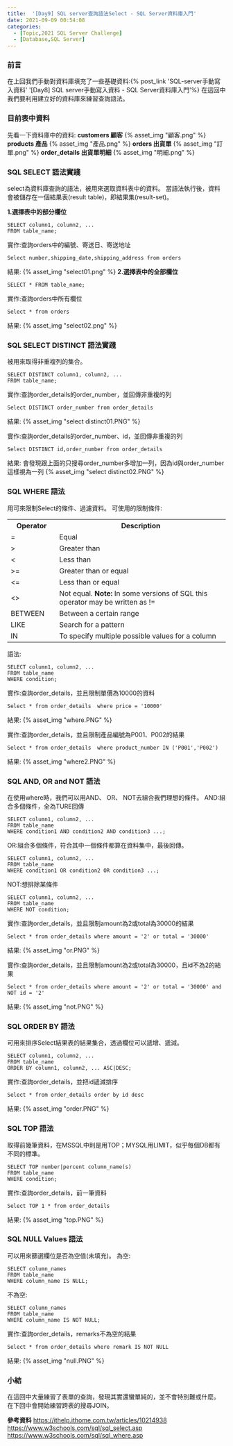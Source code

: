 ```yaml
---
title:  '[Day9] SQL server查詢語法Select - SQL Server資料庫入門'
date: 2021-09-09 00:54:08
categories:
  - [Topic,2021 SQL Server Challenge]
  - [Database,SQL Server]
---
```


### 前言
在上回我們手動對資料庫填充了一些基礎資料:{% post_link 'SQL-server手動寫入資料' '[Day8] SQL server手動寫入資料 - SQL Server資料庫入門'%}
在這回中我們要利用建立好的資料庫來練習查詢語法。

### 目前表中資料
先看一下資料庫中的資料:
**customers 顧客**
{% asset_img "顧客.png" %}
**products 產品**
{% asset_img "產品.png" %}
**orders 出貨單**
{% asset_img "訂單.png" %}
**order_details 出貨單明細**
{% asset_img "明細.png" %}

### SQL SELECT 語法實踐

select為資料庫查詢的語法，被用來選取資料表中的資料。
當語法執行後，資料會被儲存在一個結果表(result table)，即結果集(result-set)。

**1.選擇表中的部分欄位**
```
SELECT column1, column2, ...
FROM table_name; 
```
實作:查詢orders中的編號、寄送日、寄送地址
```
Select number,shipping_date,shipping_address from orders
```
結果:
{% asset_img "select01.png" %}
**2.選擇表中的全部欄位**
```
SELECT * FROM table_name; 
```
實作:查詢orders中所有欄位
```
Select * from orders
```
結果:
{% asset_img "select02.png" %}

### SQL SELECT DISTINCT 語法實踐
被用來取得非重複列的集合。
```
SELECT DISTINCT column1, column2, ...
FROM table_name; 
```
實作:查詢order_details的order_number，並回傳非重複的列
```
Select DISTINCT order_number from order_details 
```
結果:
{% asset_img "select distinct01.PNG" %}

實作:查詢order_details的order_number、id，並回傳非重複的列
```
Select DISTINCT id,order_number from order_details 
```
結果:
會發現跟上面的只搜尋order_number多增加一列，因為id與order_number這樣視為一列
{% asset_img "select distinct02.PNG" %}

### SQL WHERE 語法
用可來限制Select的條件、過濾資料。
可使用的限制條件:
<table class="ws-table-all notranslate">
  <tbody><tr>
    <th style="width:20%">Operator</th>
    <th style="width:70%">Description</th>
  </tr>
  <tr>
    <td>=</td>
    <td>Equal</td>
  </tr>
  <tr>
    <td>&gt;</td>
    <td>Greater than</td>
  </tr>
  <tr>
    <td>&lt;</td>
    <td>Less than</td>
  </tr>
  <tr>
    <td>&gt;=</td>
    <td>Greater than or equal</td>
  </tr>
  <tr>
    <td>&lt;=</td>
    <td>Less than or equal</td>
  </tr>
  <tr>
    <td>&lt;&gt;</td>
    <td>Not equal. <b>Note:</b> In some versions of SQL this operator may be written as !=</td>
  </tr>
  <tr>
    <td>BETWEEN</td>
    <td>Between a certain range</td>
  </tr>
  <tr>
    <td>LIKE</td>
    <td>Search for a pattern</td>
  </tr>
  <tr>
    <td>IN</td>
    <td>To specify multiple possible values for a column</td>
 
  </tr>
</tbody></table>

語法:

```
SELECT column1, column2, ...
FROM table_name
WHERE condition; 
```
實作:查詢order_details，並且限制單價為10000的資料
```
Select * from order_details  where price = '10000'
```
結果:
{% asset_img "where.PNG" %}

實作:查詢order_details，並且限制產品編號為P001、P002的結果

```
Select * from order_details  where product_number IN ('P001','P002')
```

結果:
{% asset_img "where2.PNG" %}

### SQL AND, OR and NOT 語法
在使用where時，我們可以用AND、 OR、 NOT去組合我們理想的條件。
AND:組合多個條件，全為TURE回傳
```
SELECT column1, column2, ...
FROM table_name
WHERE condition1 AND condition2 AND condition3 ...; 
```
OR:組合多個條件，符合其中一個條件都算在資料集中，最後回傳。
```
SELECT column1, column2, ...
FROM table_name
WHERE condition1 OR condition2 OR condition3 ...; 
```
NOT:想排除某條件
```
SELECT column1, column2, ...
FROM table_name
WHERE NOT condition; 
```

實作:查詢order_details，並且限制amount為2或total為30000的結果

```
Select * from order_details where amount = '2' or total = '30000'
```

結果:
{% asset_img "or.PNG" %}

實作:查詢order_details，並且限制amount為2或total為30000，且id不為2的結果

```
Select * from order_details where amount = '2' or total = '30000' and NOT id = '2'
```


結果:
{% asset_img "not.PNG" %}

### SQL ORDER BY 語法
可用來排序Select結果表的結果集合，透過欄位可以遞增、遞減。
```
SELECT column1, column2, ...
FROM table_name
ORDER BY column1, column2, ... ASC|DESC; 
```

實作:查詢order_details，並把id遞減排序

```
Select * from order_details order by id desc
```

結果:
{% asset_img "order.PNG" %}

### SQL TOP 語法
取得前幾筆資料，在MSSQL中則是用TOP；MYSQL用LIMIT，似乎每個DB都有不同的標準。
```
SELECT TOP number|percent column_name(s)
FROM table_name
WHERE condition; 
```
實作:查詢order_details，前一筆資料

```
Select TOP 1 * from order_details 
```

結果:
{% asset_img "top.PNG" %}

### SQL NULL Values 語法
可以用來篩選欄位是否為空值(未填充)。
為空:
```
SELECT column_names
FROM table_name
WHERE column_name IS NULL; 
```
不為空:
```
SELECT column_names
FROM table_name
WHERE column_name IS NOT NULL; 
```

實作:查詢order_details，remarks不為空的結果

```
Select * from order_details where remark IS NOT NULL
```

結果:
{% asset_img "null.PNG" %}


### 小結
在這回中大量練習了表單的查詢，發現其實還蠻單純的，並不會特別難或什麼。
在下回中會開始練習跨表的搜尋JOIN。

**參考資料**
https://ithelp.ithome.com.tw/articles/10214938
https://www.w3schools.com/sql/sql_select.asp
https://www.w3schools.com/sql/sql_where.asp